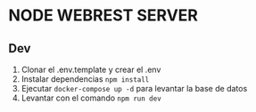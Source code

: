 # NODE WEBREST SERVER

## Dev

1. Clonar el .env.template y crear el .env
2. Instalar dependencias `npm install`
3. Ejecutar `docker-compose up -d` para levantar la base de datos
4. Levantar con el comando `npm run dev`
